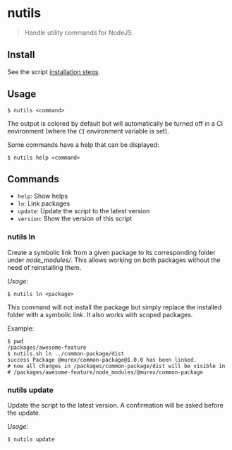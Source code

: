 # nutils

> Handle utility commands for NodeJS.

## Install

See the script [installation steps](https://github.com/simonrelet/scripts/tree/master/README.md).

## Usage

```
$ nutils <command>
```

The output is colored by default but will automatically be turned off in a CI environment (where the `CI` environment variable is set).

Some commands have a help that can be displayed:

```
$ nutils help <command>
```

## Commands

  * `help`: Show helps
  * `ln`: Link packages
  * `update`: Update the script to the latest version
  * `version`: Show the version of this script

### nutils ln

Create a symbolic link from a given package to its corresponding folder under _node_modules/_.
This allows working on both packages without the need of reinstalling them.

_Usage:_

```
$ nutils ln <package>
```

This command will not install the package but simply replace the installed folder with a symbolic link.
It also works with scoped packages.

Example:
```
$ pwd
/packages/awesome-feature
$ nutils.sh ln ../common-package/dist
success Package @murex/common-package@1.0.0 has been linked.
# now all changes in /packages/common-package/dist will be visible in
# /packages/awesome-feature/node_modules/@murex/common-package
```

### nutils update

Update the script to the latest version.
A confirmation will be asked before the update.

_Usage:_

```
$ nutils update
```
